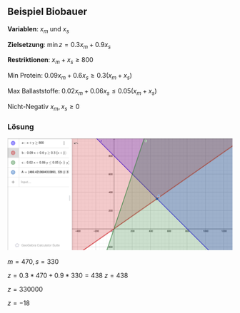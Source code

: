 ## Beispiel Biobauer

**Variablen**:
$x_m$ und $x_s$

**Zielsetzung**:
$\min z = 0.3x_m + 0.9 x_s$

**Restriktionen**:
$x_m + x_s \geq 800$

Min Protein:
$0.09x_m + 0.6x_s \geq 0.3 (x_m + x_s)$

Max Ballaststoffe:
$0.02x_m + 0.06 x_s \leq 0.05 (x_m + x_s)$

Nicht-Negativ
$x_m, x_s \geq 0$

### Lösung

![Screenshot 2021-10-19 at 13.16.59.png](../../../Attachments/Screenshot%202021-10-19%20at%2013.16.59.png)

$m = 470, s = 330$

$z = 0.3 * 470 + 0.9 * 330 = 438$
$z = 438$

$z = 330000$

$z = -18$
